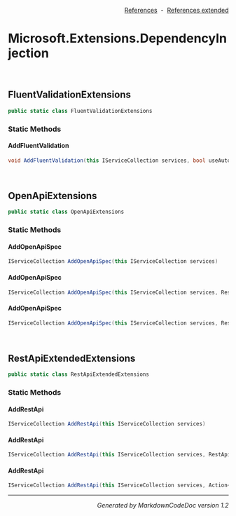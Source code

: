 <div style='text-align: right'>

[References](Index.md)&nbsp;&nbsp;-&nbsp;&nbsp;[References extended](IndexExtended.md)
</div>

# Microsoft.Extensions.DependencyInjection

<br />


## FluentValidationExtensions

```csharp
public static class FluentValidationExtensions
```

### Static Methods


#### AddFluentValidation

```csharp
void AddFluentValidation(this IServiceCollection services, bool useAutoRegistrateServices, List<AssemblyPairOptions> assemblyPairs)
```

<br />


## OpenApiExtensions

```csharp
public static class OpenApiExtensions
```

### Static Methods


#### AddOpenApiSpec

```csharp
IServiceCollection AddOpenApiSpec(this IServiceCollection services)
```
#### AddOpenApiSpec

```csharp
IServiceCollection AddOpenApiSpec(this IServiceCollection services, RestApiExtendedOptions restApiOptions)
```
#### AddOpenApiSpec

```csharp
IServiceCollection AddOpenApiSpec(this IServiceCollection services, RestApiExtendedOptions restApiOptions, Action<SwaggerGenOptions> setupAction)
```

<br />


## RestApiExtendedExtensions

```csharp
public static class RestApiExtendedExtensions
```

### Static Methods


#### AddRestApi

```csharp
IServiceCollection AddRestApi(this IServiceCollection services)
```
#### AddRestApi

```csharp
IServiceCollection AddRestApi(this IServiceCollection services, RestApiExtendedOptions restApiOptions)
```
#### AddRestApi

```csharp
IServiceCollection AddRestApi(this IServiceCollection services, Action<IMvcBuilder> setupMvcAction, RestApiExtendedOptions restApiOptions)
```
<hr /><div style='text-align: right'><i>Generated by MarkdownCodeDoc version 1.2</i></div>
